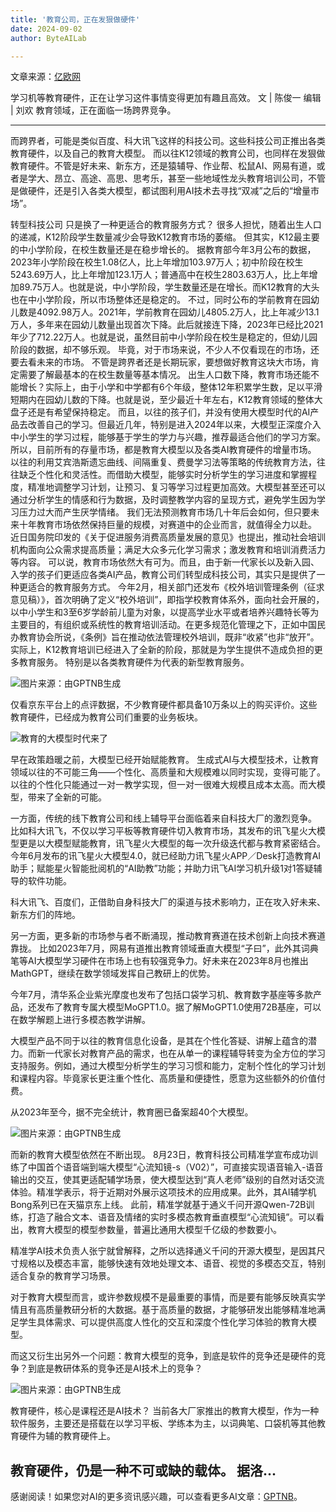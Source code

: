 ```yaml
---
title: '教育公司，正在发狠做硬件'
date: 2024-09-02
author: ByteAILab

---
```


文章来源：[亿欧网](https://mp.weixin.qq.com/s/5qM6NZGZSyAaeWaGdCsFnA)

学习机等教育硬件，正在让学习这件事情变得更加有趣且高效。
文 | 陈俊一
编辑 | 刘欢
教育领域，正在面临一场跨界竞争。

---

而跨界者，可能是类似百度、科大讯飞这样的科技公司。这些科技公司正推出各类教育硬件，以及自己的教育大模型。
而以往K12领域的教育公司，也同样在发狠做教育硬件。不管是好未来、新东方，还是猿辅导、作业帮、松鼠AI、网易有道，或者是学大、昂立、高途、高思、思考乐，甚至一些地域性龙头教育培训公司，不管是做硬件，还是引入各类大模型，都试图利用AI技术去寻找“双减”之后的“增量市场”。

转型科技公司
只是换了一种更适合的教育服务方式？
很多人担忧，随着出生人口的递减，K12阶段学生数量减少会导致K12教育市场的萎缩。
但其实，K12最主要的中小学阶段，在校生数量还是在稳步增长的。
据教育部今年3月公布的数据，2023年小学阶段在校生1.08亿人，比上年增加103.97万人；初中阶段在校生5243.69万人，比上年增加123.1万人；普通高中在校生2803.63万人，比上年增加89.75万人。也就是说，中小学阶段，学生数量还是在增长。而K12教育的大头也在中小学阶段，所以市场整体还是稳定的。
不过，同时公布的学前教育在园幼儿数是4092.98万人。2021年，学前教育在园幼儿4805.2万人，比上年减少13.1万人，多年来在园幼儿数量出现首次下降。此后就接连下降，2023年已经比2021年少了712.22万人。也就是说，虽然目前中小学阶段在校生是稳定的，但幼儿园阶段的数据，却不够乐观。
毕竟，对于市场来说，不少人不仅看现在的市场，还要去看未来的市场。
不管是跨界者还是长期玩家，要想做好教育这块大市场，肯定需要了解最基本的在校生数量等基本情况。
出生人口数下降，教育市场还能不能增长？实际上，由于小学和中学都有6个年级，整体12年积累学生数，足以平滑短期内在园幼儿数的下降。也就是说，至少最近十年左右，K12教育领域的整体大盘子还是有希望保持稳定。
而且，以往的孩子们，并没有使用大模型时代的AI产品去改善自己的学习。但最近几年，特别是进入2024年以来，大模型正深度介入中小学生的学习过程，能够基于学生的学力与兴趣，推荐最适合他们的学习方案。所以，目前所有的存量市场，都是教育大模型以及各类AI教育硬件的增量市场。
以往的利用艾宾浩斯遗忘曲线、间隔重复、费曼学习法等策略的传统教育方法，往往缺乏个性化和灵活性。而借助大模型，能够实时分析学生的学习进度和掌握程度，精准地调整学习计划，让预习、复习等学习过程更加高效。大模型甚至还可以通过分析学生的情感和行为数据，及时调整教学内容的呈现方式，避免学生因为学习压力过大而产生厌学情绪。
我们无法预测教育市场几十年后会如何，但只要未来十年教育市场依然保持巨量的规模，对赛道中的企业而言，就值得全力以赴。
近日国务院印发的《关于促进服务消费高质量发展的意见》也提出，推动社会培训机构面向公众需求提高质量；满足大众多元化学习需求；激发教育和培训消费活力等内容。
可以说，教育市场依然大有可为。而且，由于新一代家长以及新入园、入学的孩子们更适应各类AI产品，教育公司们转型成科技公司，其实只是提供了一种更适合的教育服务方式。
今年2月，相关部门还发布《校外培训管理条例（征求意见稿）》，首次明确了定义“校外培训”，即指学校教育体系外，面向社会开展的，以中小学生和3至6岁学龄前儿童为对象，以提高学业水平或者培养兴趣特长等为主要目的，有组织或系统性的教育培训活动。在更多规范化管理之下，正如中国民办教育协会所说，《条例》旨在推动依法管理校外培训，既非“收紧”也非“放开”。
实际上，K12教育培训已经进入了全新的阶段，那就是为学生提供不造成负担的更多教育服务。
特别是以各类教育硬件为代表的新型教育服务。

![图片来源：由GPTNB生成](http://www.jesonc.com/upload/3B33CB85B496C0CB6FBA4C2BD79320AD/1724990147090/lt1vf3Rep62u8L_9hYJAsr3UVDW5.png)

仅看京东平台上的点评数据，不少教育硬件都具备10万条以上的购买评价。这些教育硬件，已经成为教育公司们重要的业务板块。

![教育的大模型时代来了](http://www.jesonc.com/FgLex35d_r1FI71FG2918o1qpI2I)

早在政策趋暖之前，大模型已经开始赋能教育。
生成式AI与大模型技术，让教育领域以往的不可能三角——个性化、高质量和大规模难以同时实现，变得可能了。以往的个性化只能通过一对一教学实现，但一对一很难大规模且成本太高。而大模型，带来了全新的可能。

一方面，传统的线下教育公司和线上辅导平台面临着来自科技大厂的激烈竞争。
比如科大讯飞，不仅以学习平板等教育硬件切入教育市场，其发布的讯飞星火大模型更是以大模型赋能教育，讯飞星火大模型的每一次升级迭代都与教育紧密结合。今年6月发布的讯飞星火大模型4.0，就已经助力讯飞星火APP／Desk打造教育AI助手；赋能星火智能批阅机的“AI助教”功能；并助力讯飞AI学习机升级1对1答疑辅导的软件功能。

科大讯飞、百度们，正借助自身科技大厂的渠道与技术影响力，正在攻入好未来、新东方们的阵地。

另一方面，更多新的市场参与者不断涌现，推动教育赛道在技术创新上向技术赛道靠拢。
比如2023年7月，网易有道推出教育领域垂直大模型“子曰”，此外其词典笔等AI大模型学习硬件在市场上也有较强竞争力。好未来在2023年8月也推出MathGPT，继续在数学领域发挥自己教研上的优势。

今年7月，清华系企业紫光摩度也发布了包括口袋学习机、教育数字基座等多款产品，还发布了教育专属大模型MoGPT1.0。据了解MoGPT1.0使用72B基座，可以在数学解题上进行多模态教学讲解。

大模型产品不同于以往的教育信息化设备，是其在个性化答疑、讲解上蕴含的潜力。而新一代家长对教育产品的需求，也在从单一的课程辅导转变为全方位的学习支持服务。例如，通过大模型分析学生的学习习惯和能力，定制个性化的学习计划和课程内容。毕竟家长更注重个性化、高质量和便捷性，愿意为这些额外的价值付费。

从2023年至今，据不完全统计，教育圈已备案超40个大模型。

![图片来源：由GPTNB生成](http://www.jesonc.com/Fi3boVAbYPOiaY9msYfLXIjoAFnC)

而新的教育大模型依然在不断出现。
8月23日，教育科技公司精准学宣布成功训练了中国首个语音端到端大模型“心流知镜-s（V02）”，可直接实现语音输入-语音输出的交互，使其更适配辅学场景，使大模型达到“真人老师”级别的自然对话交流体验。精准学表示，将于近期对外展示这项技术的应用成果。此外，其AI辅学机Bong系列已在天猫京东上线。
此前，精准学就基于通义千问开源Qwen-72B训练，打造了融合文本、语音及情绪的实时多模态教育垂直模型“心流知镜”。可以看出，教育大模型的模型参数量，普遍比通用大模型千亿级的参数要小。

精准学AI技术负责人张宁就曾解释，之所以选择通义千问的开源大模型，是因其尺寸规格以及模态丰富，能够快速有效地处理文本、语音、视觉的多模态交互，特别适合复杂的教育学习场景。

对于教育大模型而言，或许参数规模不是最重要的事情，而是要有能够反映真实学情且有高质量教研分析的大数据。基于高质量的数据，才能够研发出能够精准地满足学生具体需求、可以提供高度人性化的交互和深度个性化学习体验的教育大模型。

而这又衍生出另外一个问题：教育大模型的竞争，到底是软件的竞争还是硬件的竞争？到底是教研体系的竞争还是AI技术上的竞争？

![图片来源：由GPTNB生成](http://www.jesonc.com/FgLex35d_r1FI71FG2918o1qpI2I)

教育硬件，核心是课程还是AI技术？
当前各大厂家推出的教育大模型，作为一种软件服务，主要还是搭载在以学习平板、学练本为主，以词典笔、口袋机等其他教育硬件为辅的教育硬件上。

教育硬件，仍是一种不可或缺的载体。
据洛...
---
感谢阅读！如果您对AI的更多资讯感兴趣，可以查看更多AI文章：[GPTNB](https://gptnb.com)。